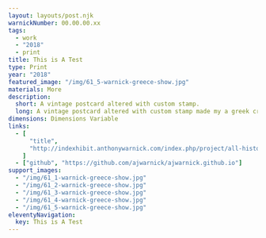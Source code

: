 ```yaml
---
layout: layouts/post.njk
warnickNumber: 00.00.00.xx
tags:
  - work
  - "2018"
  - print
title: This is A Test
type: Print
year: "2018"
featured_image: "/img/61_5-warnick-greece-show.jpg"
materials: More
description:
  short: A vintage postcard altered with custom stamp.
  long: A vintage postcard altered with custom stamp made my a greek craftsman in athens.
dimensions: Dimensions Variable
links:
  - [
      "title",
      "http://indexhibit.anthonywarnick.com/index.php/project/all-history-is-present/",
    ]
  - ["github", "https://github.com/ajwarnick/ajwarnick.github.io"]
support_images:
  - "/img/61_1-warnick-greece-show.jpg"
  - "/img/61_2-warnick-greece-show.jpg"
  - "/img/61_3-warnick-greece-show.jpg"
  - "/img/61_4-warnick-greece-show.jpg"
  - "/img/61_5-warnick-greece-show.jpg"
eleventyNavigation:
  key: This is A Test
---
```


